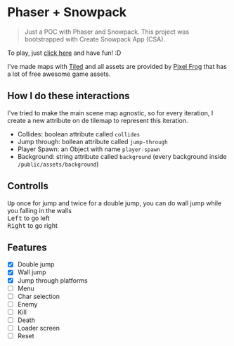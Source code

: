# Phaser + Snowpack

> Just a POC with Phaser and Snowpack. This project was bootstrapped with Create Snowpack App (CSA). 

To play, just [click here](https://phaser-snowpack.now.sh/) and have fun! :D

I've made maps with [Tiled](https://www.mapeditor.org/) and all assets are provided by [Pixel Frog](https://pixel-frog.itch.io/) that has a lot of free awesome game assets.

## How I do these interactions

I've tried to make the main scene map agnostic, so for every iteration, I create a new attribute on de tilemap to represent this iteration.

- Collides: boolean attribute called `collides`
- Jump through: bollean attribute called `jump-through`
- Player Spawn: an Object with name `player-spawn`
- Background: string attribute called `background` (every background inside `/public/assets/background`)

## Controlls

<kbd>Up</kbd> once for jump and twice for a double jump, you can do wall jump while you falling in the walls<br/>
<kbd>Left</kbd> to go left<br/>
<kbd>Right</kbd> to go right

## Features

- [x] Double jump
- [X] Wall jump
- [X] Jump through platforms
- [ ] Menu
- [ ] Char selection
- [ ] Enemy
- [ ] Kill
- [ ] Death
- [ ] Loader screen
- [ ] Reset
